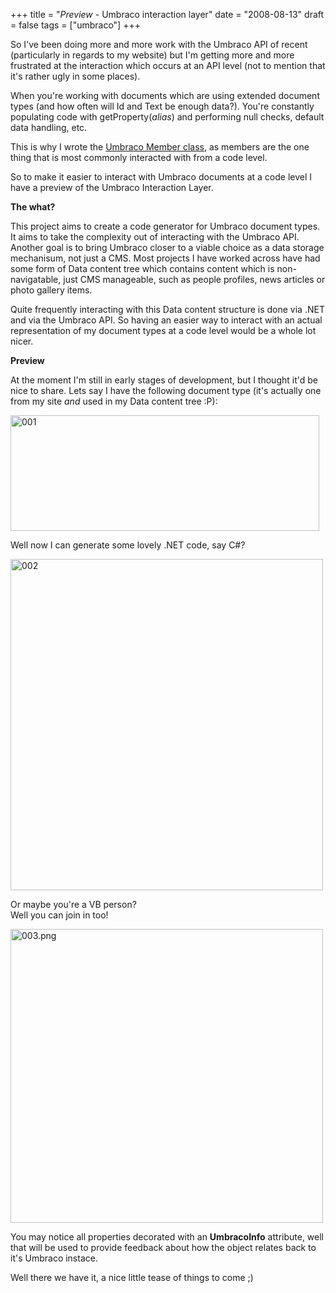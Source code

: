 +++
title = "*Preview* - Umbraco interaction layer"
date = "2008-08-13"
draft = false
tags = ["umbraco"]
+++

<p>
So I've been doing more and more work with the Umbraco API of recent (particularly in regards to my website) but I'm getting more and more frustrated at the interaction which occurs at an API level (not to mention that it's rather ugly in some places). 
</p>
<p>
When you're working with documents which are using extended document types (and how often will Id and Text be enough data?). You're constantly populating code with getProperty(<em>alias</em>) and performing null checks, default data handling, etc. 
</p>
<p>
This is why I wrote the <a href="/posts/2008-08-07-extending-umbraco-members.html" target="_blank">Umbraco Member class</a>, as members are the one thing that is most commonly interacted with from a code level. 
</p>
<p>
So to make it easier to interact with Umbraco documents at a code level I have a preview of the Umbraco Interaction Layer. 
</p>
<p>
<strong>The what?</strong>
</p>
<p>
This project aims to create a code generator for Umbraco document types. It aims to take the complexity out of interacting with the Umbraco API.<br>
Another goal is to bring Umbraco closer to a viable choice as a data storage mechanisum, not just a CMS. Most projects I have worked across have had some form of Data content tree which contains content which is non-navigatable, just CMS manageable, such as people profiles, news articles or photo gallery items.
</p>
<p>
Quite frequently interacting with this Data content structure is done via .NET and via the Umbraco API. So having an easier way to interact with an actual representation of my document types at a code level would be a whole lot nicer.
</p>
<p>
<strong>Preview</strong>
</p>
<p>
At the moment I'm still in early stages of development, but I thought it'd be nice to share. Lets say I have the following document type (it's actually one from my site <em>and</em> used in my Data content tree :P):
</p>
<p>
<img src="/get/media/837/001_494x185.jpg" width="494" height="185" alt="001">
</p>
<p>
Well now I can generate some lovely .NET code, say C#?
</p>
<p>
<img src="/get/media/842/002_500x530.jpg" width="500" height="530" alt="002">
</p>
<p>
Or maybe you're a VB person?<br>
Well you can join in too!
</p>
<p>
<img src="/get/media/847/003_500x470.jpg" width="500" height="470" alt="003.png">
</p>
<p>
You may notice all properties decorated with an <strong>UmbracoInfo</strong> attribute, well that will be used to provide feedback about how the object relates back to it's Umbraco instace.
</p>
<p>
Well there we have it, a nice little tease of things to come ;)
</p>